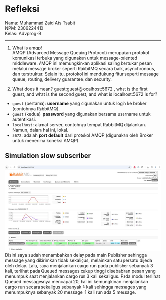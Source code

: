# Refleksi

Nama: Muhammad Zaid Ats Tsabit <br>
NPM: 2306224410 <br>
Kelas: Advprog-B
<hr>

1. What is amqp? <br>
AMQP (Advanced Message Queuing Protocol) merupakan protokol komunikasi terbuka yang digunakan untuk message-oriented middleware. AMQP ini memungkinkan aplikasi saling bertukar pesan melalui message broker seperti RabbitMQ secara baik, asynchronous, dan terstruktur. Selain itu, protokol ini mendukung fitur seperti message queue, routing, delivery guarantee, dan security.

2. What does it mean? guest:guest@localhost:5672 , what is the first guest, and what is the second guest, and what is localhost:5672 is for?

- `guest` (pertama): **username** yang digunakan untuk login ke broker (contohnya RabbitMQ).
- `guest` (kedua): **password** yang digunakan bersama username untuk autentikasi.
- `localhost`: alamat server, contohnya tempat RabbitMQ dijalankan. Namun, dalam hal ini, lokal.
- `5672`: adalah **port default** dari protokol AMQP (digunakan oleh Broker untuk menerima koneksi AMQP).

## Simulation slow subscriber
![slow](/image/slow.jpeg)
Disini saya sudah menambahkan delay pada main Publisher sehingga message yang dikirimkan tidak sekaligus, melainkan satu persatu dijeda oleh delay. Lalu, saya menjalankan cargo run pada publisher sebanyak 3 kali, terlihat pada Queued messages cukup tinggi disebabkan pesan yang menumpuk saat menjalankan cargo run 3 kali sekaligus. Pada modul terlihat Queued messagesnya mencapai 20, hal ini kemungkinan menjalankan cargo run secara sekaligus sebanyak 4 kali sehingga messages yang menumpuknya sebanyak 20 message, 1 kali run ada 5 message.